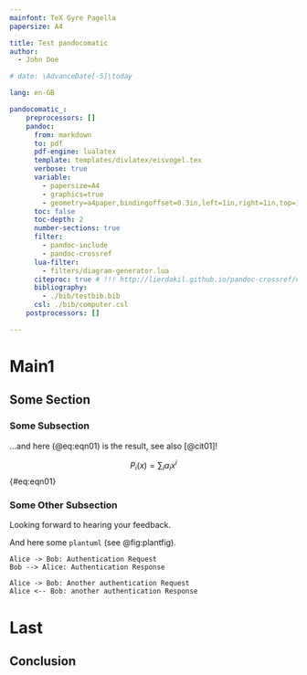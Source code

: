 ```yaml
---
mainfont: TeX Gyre Pagella
papersize: A4

title: Test pandocomatic
author:
  - John Doe

# date: \AdvanceDate[-5]\today

lang: en-GB

pandocomatic_:
    preprocessors: []
    pandoc:
      from: markdown
      to: pdf
      pdf-engine: lualatex
      template: templates/divlatex/eisvogel.tex
      verbose: true
      variable:
        - papersize=A4
        - graphics=true
        - geometry=a4paper,bindingoffset=0.3in,left=1in,right=1in,top=1in,bottom=1.2in,footskip=.6in
      toc: false
      toc-depth: 2
      number-sections: true
      filter:
        - pandoc-include
        - pandoc-crossref
      lua-filter:
        - filters/diagram-generator.lua
      citeproc: true # !!! http://lierdakil.github.io/pandoc-crossref/#citeproc-and-pandoc-crossref
      bibliography:
        - ./bib/testbib.bib
      csl: ./bib/computer.csl
    postprocessors: []

---
```

# Main1

## Some Section

### Some Subsection

...and here (@eq:eqn01) is the result, see also [@cit01]!

$$ P_i(x) = \sum_i a_i x^i $$ {#eq:eqn01}


### Some Other Subsection

Looking forward to hearing your feedback.

And here some `plantuml` (see @fig:plantfig).

```{#fig:plantfig .plantuml caption="A PlantUML Diagram" }
Alice -> Bob: Authentication Request
Bob --> Alice: Authentication Response

Alice -> Bob: Another authentication Request
Alice <-- Bob: another authentication Response
```

# Last

## Conclusion